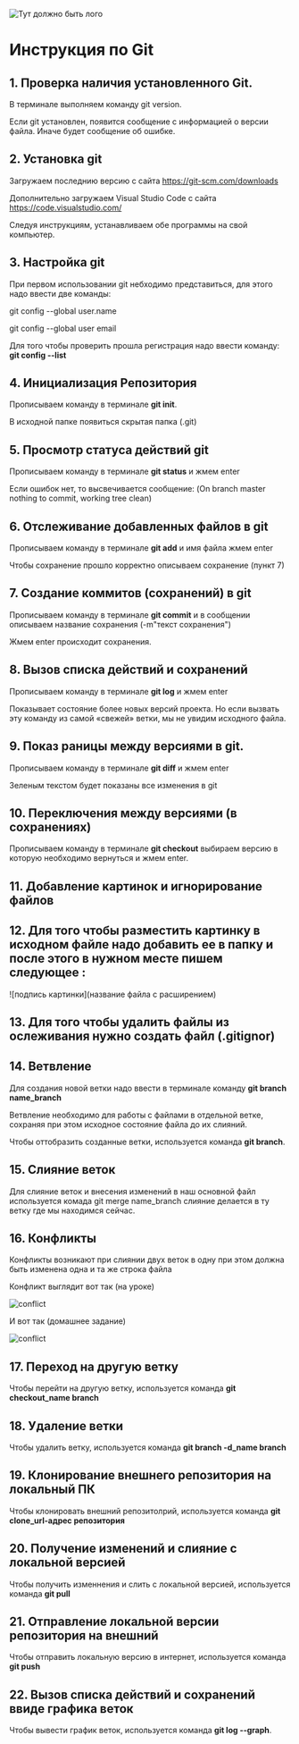 ![Тут должно быть лого](Git-logo.png)

# Инструкция по Git
## 1. Проверка наличия установленного Git.

В терминале выполняем команду git version.

Если git установлен, появится сообщение с информацией о версии файла.
Иначе будет сообщение об ошибке.

## 2. Установка git

Загружаем последнию версию с сайта https://git-scm.com/downloads

Дополнительно загружаем Visual Studio Code с сайта https://code.visualstudio.com/

Следуя инструкциям, устанавливаем обе программы на свой компьютер.

## 3. Настройка git

При первом использовании git небходимо представиться, для этого надо ввести две команды:

git config --global user.name

git config --global user email

Для того чтобы проверить прошла регистрация надо ввести команду: **git config --list**

## 4. Инициализация Репозитория

Прописываем команду в терминале **git init**.

В исходной папке появиться скрытая папка (.git)

## 5. Просмотр статуса действий git

Прописываем команду в терминале **git status** и жмем enter

Если ошибок нет, то высвечивается сообщение: (On branch master nothing to commit, working tree clean)

## 6. Отслеживание добавленных файлов в git

Прописываем команду в терминале **git add** и имя файла жмем enter

Чтобы сохранение прошло корректно описываем сохранение (пункт 7)

## 7. Создание коммитов (сохранений) в git

Прописываем команду в терминале **git commit** и в сообщении описываем название сохранения (-m"текст сохранения") 

Жмем enter происходит сохранения.

## 8. Вызов списка действий и сохранений

Прописываем команду в терминале **git log** и жмем enter

Показывает состояние более новых
версий проекта. Но если вызвать эту команду из
самой «свежей» ветки, мы не увидим исходного
файла.

## 9. Показ раницы между версиями в git.

Прописываем команду в терминале **git diff** и жмем enter

Зеленым текстом будет показаны все изменения в git

## 10. Переключения между версиями (в сохранениях)

Прописываем команду в терминале **git checkout** выбираем версию в которую необходимо вернуться и жмем enter.

## 11. Добавление картинок и игнорирование файлов

## 12. Для того чтобы разместить картинку в исходном файле надо добавить ее в папку и после этого в нужном месте пишем следующее :

![подпись картинки](название файла с расширением)

 ## 13. Для того чтобы удалить файлы из ослеживания нужно создать файл (.gitignor)

 ## 14. Ветвление

 Для создания новой ветки надо ввести в терминале команду **git branch name_branch**

 Ветвление необходимо для работы с файлами в отдельной ветке, сохраняя при этом исходное состояние файла до их слияний.

 Чтобы оттобразить созданные ветки, используется команда **git branch**.

 ## 15. Слияние веток

 Для слияние веток и внесения изменений в наш основной файл используется комада git merge name_branch
 слияние делается в ту ветку где мы находимся сейчас.

 ## 16. Конфликты

 Конфликты возникают при слиянии двух веток в одну при этом должна быть изменена одна и та же строка файла

 Конфликт выглядит вот так (на уроке)

 ![conflict](conflict.png)

 И вот так (домашнее задание)

 ![conflict](conflict2.png)

 ## 17. Переход на другую ветку

 Чтобы перейти на другую ветку, используется команда **git checkout_name branch**

## 18. Удаление ветки

Чтобы удалить ветку, используется команда **git branch -d_name branch** 

## 19. Клонирование внешнего репозитория на локальный ПК

Чтобы клонировать внешний репозитолрий, используется команда **git clone_url-адрес репозитория**

## 20. Получение изменений и слияние с локальной версией

Чтобы получить изменнения и слить с локальной версией, используется команда **git pull**

## 21. Отправление локальной версии репозитория на внешний

Чтобы отправить локальную версию в интернет, используется команда **git push**

## 22. Вызов списка действий и сохранений ввиде графика веток

Чтобы вывести график веток, используется команда **git log --graph**.
